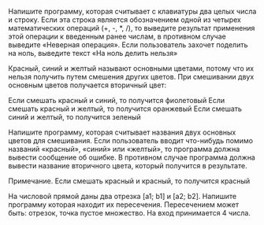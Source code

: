 Напишите программу, которая считывает с клавиатуры два целых числа
и строку. Если эта строка является обозначением одной из четырех
математических операций (+, -, *, /), то выведите результат применения этой
операции к введенным ранее числам, в противном случае выведите
«Неверная операция». Если пользователь захочет поделить на ноль, выведите
текст «На ноль делить нельзя»

Красный, синий и желтый называют основными цветами, потому что их
нельзя получить путем смешения других цветов. При смешивании двух
основным цветов получается вторичный цвет:

Если смешать красный и синий, то получится фиолетовый
Если смешать красный и желтый, то получится оранжевый
Если смешать синий и желтый, то получится зеленый

Напишите программу, которая считывает названия двух основных
цветов для смешивания. Если пользователь вводит что-нибудь помимо
названий «красный», «синий» или «желтый», то программа должна вывести
сообщение об ошибке. В противном случае программа должна вывести
название вторичного цвета, который получится в результате.

Примечание. Если смешать красный и красный, то получится красный

На числовой прямой даны два отрезка [a1; b1] и [a2; b2]. Напишите программу которая находит их пересечения. Пересечением может быть: отрезок, точка пустое множество. На вход принимается 4 числа.

